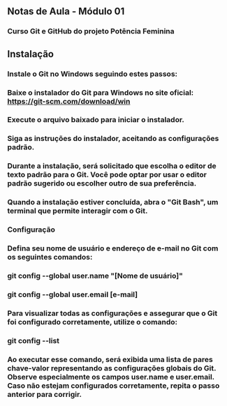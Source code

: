 ## Notas de Aula - Módulo 01
### Curso Git e GitHub do projeto Potência Feminina
## Instalação
### Instale o Git no Windows seguindo estes passos:

### Baixe o instalador do Git para Windows no site oficial: https://git-scm.com/download/win
### Execute o arquivo baixado para iniciar o instalador.
### Siga as instruções do instalador, aceitando as configurações padrão.
### Durante a instalação, será solicitado que escolha o editor de texto padrão para o Git. Você pode optar por usar o editor padrão sugerido ou escolher outro de sua preferência.
### Quando a instalação estiver concluída, abra o "Git Bash", um terminal que permite interagir com o Git.
### Configuração
### Defina seu nome de usuário e endereço de e-mail no Git com os seguintes comandos:
### git config --global user.name "[Nome de usuário]"
### git config --global user.email [e-mail]
### Para visualizar todas as configurações e assegurar que o Git foi configurado corretamente, utilize o comando:
### git config --list
### Ao executar esse comando, será exibida uma lista de pares chave-valor representando as configurações globais do Git. Observe especialmente os campos user.name e user.email. Caso não estejam configurados corretamente, repita o passo anterior para corrigir.